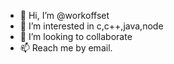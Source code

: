 - 👋 Hi, I’m @workoffset
- 👀 I’m interested in c,c++,java,node
- 💞️ I’m looking to collaborate
- 📫 Reach me by email.

<!---
workoffset/workoffset is a ✨ special ✨ repository because its `README.md` (this file) appears on your GitHub profile.
You can click the Preview link to take a look at your changes.
--->
